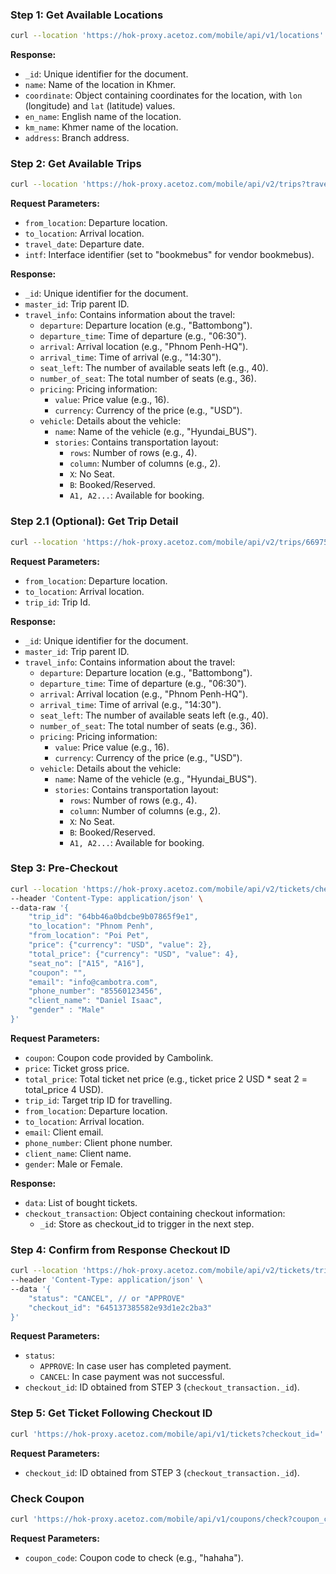 ### Step 1: Get Available Locations
```sh
curl --location 'https://hok-proxy.acetoz.com/mobile/api/v1/locations'
```
**Response:**
- `_id`: Unique identifier for the document.
- `name`: Name of the location in Khmer.
- `coordinate`: Object containing coordinates for the location, with `lon` (longitude) and `lat` (latitude) values.
- `en_name`: English name of the location.
- `km_name`: Khmer name of the location.
- `address`: Branch address.

### Step 2: Get Available Trips
```sh
curl --location 'https://hok-proxy.acetoz.com/mobile/api/v2/trips?travel_date=2024-8-23&to_location=Phnom%20Penh&from_location=Poi%20Pet&intf=bookmebus'
```
**Request Parameters:**
- `from_location`: Departure location.
- `to_location`: Arrival location.
- `travel_date`: Departure date.
- `intf`: Interface identifier (set to "bookmebus" for vendor bookmebus).

**Response:**
- `_id`: Unique identifier for the document.
- `master_id`: Trip parent ID.
- `travel_info`: Contains information about the travel:
  - `departure`: Departure location (e.g., "Battombong").
  - `departure_time`: Time of departure (e.g., "06:30").
  - `arrival`: Arrival location (e.g., "Phnom Penh-HQ").
  - `arrival_time`: Time of arrival (e.g., "14:30").
  - `seat_left`: The number of available seats left (e.g., 40).
  - `number_of_seat`: The total number of seats (e.g., 36).
  - `pricing`: Pricing information:
    - `value`: Price value (e.g., 16).
    - `currency`: Currency of the price (e.g., "USD").
  - `vehicle`: Details about the vehicle:
    - `name`: Name of the vehicle (e.g., "Hyundai_BUS").
    - `stories`: Contains transportation layout:
      - `rows`: Number of rows (e.g., 4).
      - `column`: Number of columns (e.g., 2).
      - `X`: No Seat.
      - `B`: Booked/Reserved.
      - `A1, A2...`: Available for booking.

### Step 2.1 (Optional): Get Trip Detail
```sh
curl --location 'https://hok-proxy.acetoz.com/mobile/api/v2/trips/66975e901bbcb152fd71e2bf?from_location=Phnom%20Penh&to_location=Poi%20Pet'
```
**Request Parameters:**
- `from_location`: Departure location.
- `to_location`: Arrival location.
- `trip_id`: Trip Id.

**Response:**
- `_id`: Unique identifier for the document.
- `master_id`: Trip parent ID.
- `travel_info`: Contains information about the travel:
  - `departure`: Departure location (e.g., "Battombong").
  - `departure_time`: Time of departure (e.g., "06:30").
  - `arrival`: Arrival location (e.g., "Phnom Penh-HQ").
  - `arrival_time`: Time of arrival (e.g., "14:30").
  - `seat_left`: The number of available seats left (e.g., 40).
  - `number_of_seat`: The total number of seats (e.g., 36).
  - `pricing`: Pricing information:
    - `value`: Price value (e.g., 16).
    - `currency`: Currency of the price (e.g., "USD").
  - `vehicle`: Details about the vehicle:
    - `name`: Name of the vehicle (e.g., "Hyundai_BUS").
    - `stories`: Contains transportation layout:
      - `rows`: Number of rows (e.g., 4).
      - `column`: Number of columns (e.g., 2).
      - `X`: No Seat.
      - `B`: Booked/Reserved.
      - `A1, A2...`: Available for booking.

### Step 3: Pre-Checkout
```sh
curl --location 'https://hok-proxy.acetoz.com/mobile/api/v2/tickets/checkout' \
--header 'Content-Type: application/json' \
--data-raw '{
    "trip_id": "64bb46a0bdcbe9b07865f9e1",
    "to_location": "Phnom Penh",
    "from_location": "Poi Pet",
    "price": {"currency": "USD", "value": 2},
    "total_price": {"currency": "USD", "value": 4},
    "seat_no": ["A15", "A16"],
    "coupon": "",
    "email": "info@cambotra.com",
    "phone_number": "85560123456",
    "client_name": "Daniel Isaac",
    "gender" : "Male"
}'
```
**Request Parameters:**
- `coupon`: Coupon code provided by Cambolink.
- `price`: Ticket gross price.
- `total_price`: Total ticket net price (e.g., ticket price 2 USD * seat 2 = total_price 4 USD).
- `trip_id`: Target trip ID for travelling.
- `from_location`: Departure location.
- `to_location`: Arrival location.
- `email`: Client email.
- `phone_number`: Client phone number.
- `client_name`: Client name.
- `gender`: Male or Female.


**Response:**
- `data`: List of bought tickets.
- `checkout_transaction`: Object containing checkout information:
  - `_id`: Store as checkout_id to trigger in the next step.

### Step 4: Confirm from Response Checkout ID
```sh
curl --location 'https://hok-proxy.acetoz.com/mobile/api/v2/tickets/trigger' \
--header 'Content-Type: application/json' \
--data '{
    "status": "CANCEL", // or "APPROVE"
    "checkout_id": "645137385582e93d1e2c2ba3"
}'
```
**Request Parameters:**
- `status`: 
  - `APPROVE`: In case user has completed payment.
  - `CANCEL`: In case payment was not successful.
- `checkout_id`: ID obtained from STEP 3 (`checkout_transaction._id`).

### Step 5: Get Ticket Following Checkout ID
```sh
curl 'https://hok-proxy.acetoz.com/mobile/api/v1/tickets?checkout_id='
```
**Request Parameters:**
- `checkout_id`: ID obtained from STEP 3 (`checkout_transaction._id`).

### Check Coupon
```sh
curl 'https://hok-proxy.acetoz.com/mobile/api/v1/coupons/check?coupon_code=hahaha'
```
**Request Parameters:**
- `coupon_code`: Coupon code to check (e.g., "hahaha").

